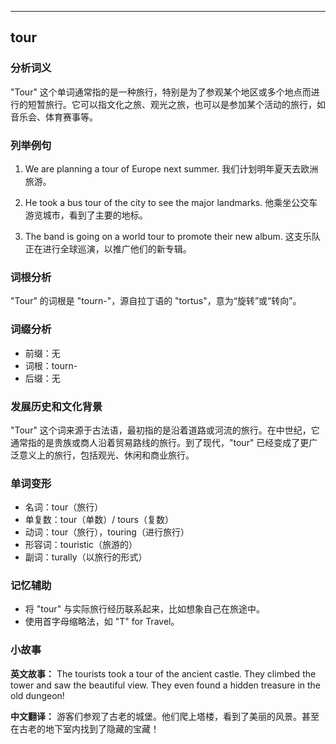
---------------
## tour
### 分析词义
"Tour" 这个单词通常指的是一种旅行，特别是为了参观某个地区或多个地点而进行的短暂旅行。它可以指文化之旅、观光之旅，也可以是参加某个活动的旅行，如音乐会、体育赛事等。

### 列举例句
1. We are planning a tour of Europe next summer.
   我们计划明年夏天去欧洲旅游。

2. He took a bus tour of the city to see the major landmarks.
   他乘坐公交车游览城市，看到了主要的地标。

3. The band is going on a world tour to promote their new album.
   这支乐队正在进行全球巡演，以推广他们的新专辑。

### 词根分析
"Tour" 的词根是 "tourn-"，源自拉丁语的 "tortus"，意为“旋转”或“转向”。

### 词缀分析
- 前缀：无
- 词根：tourn-
- 后缀：无

### 发展历史和文化背景
"Tour" 这个词来源于古法语，最初指的是沿着道路或河流的旅行。在中世纪，它通常指的是贵族或商人沿着贸易路线的旅行。到了现代，"tour" 已经变成了更广泛意义上的旅行，包括观光、休闲和商业旅行。

### 单词变形
- 名词：tour（旅行）
- 单复数：tour（单数）/ tours（复数）
- 动词：tour（旅行），touring（进行旅行）
- 形容词：touristic（旅游的）
- 副词：turally（以旅行的形式）

### 记忆辅助
- 将 "tour" 与实际旅行经历联系起来，比如想象自己在旅途中。
- 使用首字母缩略法，如 "T" for Travel。

### 小故事
**英文故事：**
The tourists took a tour of the ancient castle. They climbed the tower and saw the beautiful view. They even found a hidden treasure in the old dungeon!

**中文翻译：**
游客们参观了古老的城堡。他们爬上塔楼，看到了美丽的风景。甚至在古老的地下室内找到了隐藏的宝藏！

